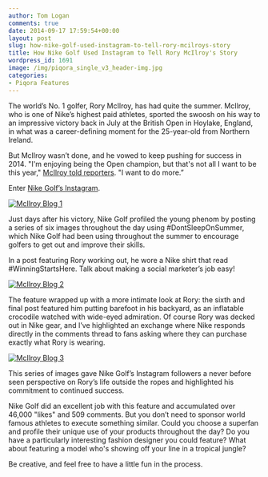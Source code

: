 ```yaml
---
author: Tom Logan
comments: true
date: 2014-09-17 17:59:54+00:00
layout: post
slug: how-nike-golf-used-instagram-to-tell-rory-mcilroys-story
title: How Nike Golf Used Instagram to Tell Rory McIlroy's Story
wordpress_id: 1691
image: /img/piqora_single_v3_header-img.jpg
categories:
- Piqora Features
---
```


The world’s No. 1 golfer, Rory McIlroy, has had quite the summer. McIlroy, who is one of Nike’s highest paid athletes, sported the swoosh on his way to an impressive victory back in July at the British Open in Hoylake, England, in what was a career-defining moment for the 25-year-old from Northern Ireland.

But McIlroy wasn’t done, and he vowed to keep pushing for success in 2014. "I'm enjoying being the Open champion, but that's not all I want to be this year," [McIlroy told reporters](http://www.google.com/url?q=http%3A%2F%2Fwww.pgatour.com%2Ftourreport%2F2014%2F07%2F29%2Frory-mcilroy--a-lot-more-to-achieve-this-year.html&sa=D&sntz=1&usg=AFQjCNHeBK2g7vv3JPdc7tR-uaBS8omIow). "I want to do more.”

Enter [Nike Golf’s Instagram](http://instagram.com/nikegolf).

[![McIlroy Blog 1](http://blog.piqora.com/wp-content/uploads/2014/09/McIlroy-Blog-1.jpg)](http://blog.piqora.com/wp-content/uploads/2014/09/McIlroy-Blog-1.jpg)

Just days after his victory, Nike Golf profiled the young phenom by posting a series of six images throughout the day using #DontSleepOnSummer, which Nike Golf had been using throughout the summer to encourage golfers to get out and improve their skills.

In a post featuring Rory working out, he wore a Nike shirt that read #WinningStartsHere. Talk about making a social marketer’s job easy!

[![McIlroy Blog 2](http://blog.piqora.com/wp-content/uploads/2014/09/McIlroy-Blog-2.jpg)](http://blog.piqora.com/wp-content/uploads/2014/09/McIlroy-Blog-2.jpg)

The feature wrapped up with a more intimate look at Rory: the sixth and final post featured him putting barefoot in his backyard, as an inflatable crocodile watched with wide-eyed admiration. Of course Rory was decked out in Nike gear, and I’ve highlighted an exchange where Nike responds directly in the comments thread to fans asking where they can purchase exactly what Rory is wearing.

[![McIlroy Blog 3](http://blog.piqora.com/wp-content/uploads/2014/09/McIlroy-Blog-3.jpg)](http://blog.piqora.com/wp-content/uploads/2014/09/McIlroy-Blog-3.jpg)

This series of images gave Nike Golf’s Instagram followers a never before seen perspective on Rory’s life outside the ropes and highlighted his commitment to continued success.

Nike Golf did an excellent job with this feature and accumulated over 46,000 "likes" and 509 comments. But you don’t need to sponsor world famous athletes to execute something similar. Could you choose a superfan and profile their unique use of your products throughout the day? Do you have a particularly interesting fashion designer you could feature? What about featuring a model who's showing off your line in a tropical jungle?

Be creative, and feel free to have a little fun in the process.
